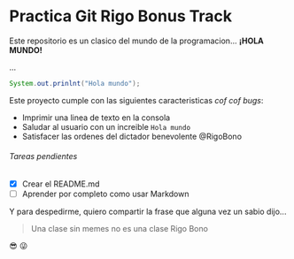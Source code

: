 # Practica Git Rigo Bonus Track

Este repositorio es un clasico del mundo de la programacion... **¡HOLA MUNDO!**

...


```java
System.out.prinlnt("Hola mundo");
```

Este proyecto cumple con las siguientes caracteristicas *cof cof bugs*:

- Imprimir una linea de texto en la consola
- Saludar al usuario con un increible `Hola mundo`
- Satisfacer las ordenes del dictador benevolente @RigoBono


###### Tareas pendientes
- [X] Crear el README.md
- [ ] Aprender por completo como usar Markdown

Y para despedirme, quiero compartir la frase que alguna vez un sabio dijo...

> Una clase sin memes no es una clase
> Rigo Bono

 :sunglasses:  :stuck_out_tongue_winking_eye:
